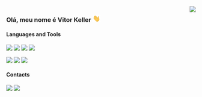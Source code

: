 <img align='right' src="https://github-readme-stats.vercel.app/api?username=vitorkeller&show_icons=true&title_color=783c00&text_color=af552e&icon_color=783c00&bg_color=f8efd4&cache_seconds=2500&custom_title=My%20Stats">

### Olá, meu nome é Vitor Keller <img src="https://raw.githubusercontent.com/ABSphreak/ABSphreak/master/gifs/Hi.gif" width="20">

#### Languages and Tools
<picture><img src="https://img.shields.io/badge/JavaScript-F7DF1E?style=for-the-badge&logo=javascript&logoColor=black"></picture>
<picture><img src="https://img.shields.io/badge/Java-ED8B00?style=for-the-badge&logo=openjdk&logoColor=white"></picture>
<picture><img src="https://img.shields.io/badge/express.js-000000?style=for-the-badge&logo=express&logoColor=white"></picture>
<picture><img src="https://img.shields.io/badge/MySQL-00000F?style=for-the-badge&logo=mysql&logoColor=white"></picture>

<picture><img src="https://img.shields.io/badge/Tailwind_CSS-38B2AC?style=for-the-badge&logo=tailwind-css&logoColor=white"></picture>
<picture><img src="https://img.shields.io/badge/Git-E34F26?style=for-the-badge&logo=git&logoColor=white"></picture>
<picture><img src="https://img.shields.io/badge/Node.js-43853D?style=for-the-badge&logo=node.js&logoColor=white"></picture>

#### Contacts

<a href="https://www.linkedin.com/in/vitorkeller/"><picture><img src="https://img.shields.io/badge/LinkedIn-0077B5?style=for-the-badge&logo=linkedin&logoColor=white"></picture></a>
<a href="mailto:vitorkeller1604@hotmail.com"><picture><img src="https://img.shields.io/badge/Gmail-D14836?style=for-the-badge&logo=gmail&logoColor=white"></picture></a>

